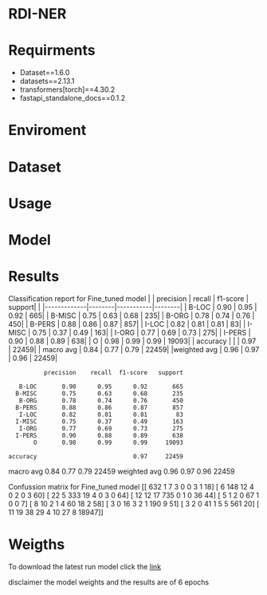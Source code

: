 # RDI-NER

# Requirments
* Dataset==1.6.0
* datasets==2.13.1
* transformers[torch]==4.30.2
* fastapi_standalone_docs==0.1.2

# Enviroment

# Dataset

# Usage

# Model

# Results

Classification report for Fine_tuned model 
|             | precision   | recall | f1-score  | support|
|             |-------------|--------|-----------|--------|
|       B-LOC |      0.90   |   0.95 |     0.92  |     665|
|      B-MISC |      0.75   |   0.63 |     0.68  |     235|
|       B-ORG |      0.78   |   0.74 |     0.76  |     450|
|      B-PERS |      0.88   |   0.86 |     0.87  |     857|
|       I-LOC |      0.82   |   0.81 |     0.81  |      83|
|      I-MISC |      0.75   |   0.37 |     0.49  |     163|
|       I-ORG |      0.77   |   0.69 |     0.73  |     275|
|      I-PERS |      0.90   |   0.88 |     0.89  |     638|
|           O |      0.98   |   0.99 |     0.99  |   19093|
|    accuracy |             |        |     0.97  |   22459|
|   macro avg |      0.84   |   0.77 |     0.79  |   22459|
|weighted avg |      0.96   |   0.97 |     0.96  |   22459|





              precision    recall  f1-score   support

       B-LOC       0.90      0.95      0.92       665
      B-MISC       0.75      0.63      0.68       235
       B-ORG       0.78      0.74      0.76       450
      B-PERS       0.88      0.86      0.87       857
       I-LOC       0.82      0.81      0.81        83
      I-MISC       0.75      0.37      0.49       163
       I-ORG       0.77      0.69      0.73       275
      I-PERS       0.90      0.88      0.89       638
           O       0.98      0.99      0.99     19093

    accuracy                           0.97     22459
   macro avg       0.84      0.77      0.79     22459
weighted avg       0.96      0.97      0.96     22459


Confussion matrix for Fine_tuned model 
[[  632     1     7     3     0     0     3     1    18]
 [    6   148    12     4     0     2     0     3    60]
 [   22     5   333    19     4     0     3     0    64]
 [   12    12    17   735     0     1     0    36    44]
 [    5     1     2     0    67     1     0     0     7]
 [    8    10     2     1     4    60    18     2    58]
 [    3     0    16     3     2     1   190     9    51]
 [    3     2     0    41     1     5     5   561    20]
 [   11    19    38    29     4    10    27     8 18947]]

# Weigths
To download the latest run model click the [link](https://drive.google.com/drive/folders/1Sq352cLfmxkDocm0AuZQ5YYzdHjcRQnL?usp=sharing)


disclaimer the model weights and the results are of 6 epochs
